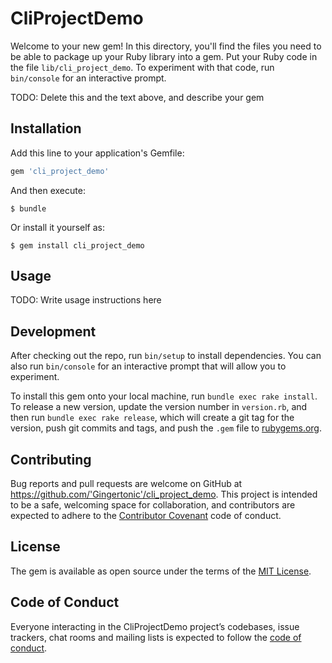 # CliProjectDemo

Welcome to your new gem! In this directory, you'll find the files you need to be able to package up your Ruby library into a gem. Put your Ruby code in the file `lib/cli_project_demo`. To experiment with that code, run `bin/console` for an interactive prompt.

TODO: Delete this and the text above, and describe your gem

## Installation

Add this line to your application's Gemfile:

```ruby
gem 'cli_project_demo'
```

And then execute:

    $ bundle

Or install it yourself as:

    $ gem install cli_project_demo

## Usage

TODO: Write usage instructions here

## Development

After checking out the repo, run `bin/setup` to install dependencies. You can also run `bin/console` for an interactive prompt that will allow you to experiment.

To install this gem onto your local machine, run `bundle exec rake install`. To release a new version, update the version number in `version.rb`, and then run `bundle exec rake release`, which will create a git tag for the version, push git commits and tags, and push the `.gem` file to [rubygems.org](https://rubygems.org).

## Contributing

Bug reports and pull requests are welcome on GitHub at https://github.com/'Gingertonic'/cli_project_demo. This project is intended to be a safe, welcoming space for collaboration, and contributors are expected to adhere to the [Contributor Covenant](http://contributor-covenant.org) code of conduct.

## License

The gem is available as open source under the terms of the [MIT License](https://opensource.org/licenses/MIT).

## Code of Conduct

Everyone interacting in the CliProjectDemo project’s codebases, issue trackers, chat rooms and mailing lists is expected to follow the [code of conduct](https://github.com/'Gingertonic'/cli_project_demo/blob/master/CODE_OF_CONDUCT.md).
